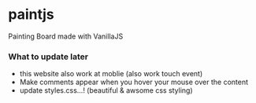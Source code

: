 # paintjs
Painting Board made with VanillaJS

### What to update later
* this website also work at moblie (also work touch event)
* Make comments appear when you hover your mouse over the content
* update styles.css...! (beautiful & awsome css styling)
